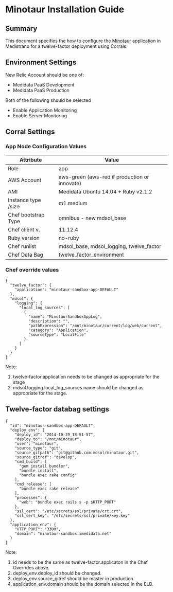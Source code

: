 # Minotaur Installation Guide

## Summary ##

This document specifies the how to configure the [Minotaur](https://github.com/mdsol/minotaur) application in Medistrano for a twelve-factor deployment using Corrals.

## Environment Settings

New Relic Account should be one of:

- Medidata PaaS Development
- Medidata PaaS Production

Both of the following should be selected

- Enable Application Monitoring
- Enable Server Monitoring

## Corral Settings

### App Node Configuration Values
| Attribute           | Value                                                       |
| -------------       | ---------------                                             |
| Role                | app                                                         |
| AWS Account         | aws-green (aws-red if production or innovate)               |
| AMI                 | Medidata Ubuntu 14.04 + Ruby v2.1.2                         |
| Instance type /size | m1.medium                                                    |
| Chef bootstrap Type | omnibus - new mdsol_base                                    |
| Chef client v.      | 11.12.4                                                     |
| Ruby version        | no-ruby                                                     |
| Chef runlist        | mdsol_base, mdsol_logging, twelve_factor                    |
| Chef Data Bag       | twelve_factor_environment                                   |

### Chef override values

```
{
  "twelve_factor": {
    "application": "minotaur-sandbox-app-DEFAULT"
  },
  "mdsol": {
    "logging": {
      "local_log_sources": [
        {
          "name": "MinotaurSandboxAppLog",
          "description": "",
          "pathExpression": "/mnt/minotaur/current/log/web/current",
          "category": "Application",
          "sourceType": "LocalFile"
        }
      ]
    }
  }
}
```
Note:
1) twelve-factor.application needs to be changed as appropriate for the stage
2) mdsol.logging.local_log_sources.name should be changed as appropriate for the stage.

## Twelve-factor databag settings

```
{
  "id": "minotaur-sandbox-app-DEFAULT",
  "deploy_env": {
    "deploy_id": "2014-10-29_18-51-57",
    "deploy_to": "/mnt/minotaur",
    "user": "minotaur",
    "source_type": "git",
    "source_gitpath": "git@github.com:mdsol/minotaur.git",
    "source_gitref": "develop",
    "cmd_build": [
      "gem install bundler",
      "bundle install",
      "bundle exec rake config"
    ],
    "cmd_release": [
      "bundle exec rake release"
    ],
    "processes": {
      "web": "bundle exec rails s -p $HTTP_PORT"
    },
    "ssl_cert": "/etc/secrets/ssl/private/crt.crt",
    "ssl_cert_key": "/etc/secrets/ssl/private/key.key"
  },
  "application_env": {
    "HTTP_PORT": "3300",
    "domain": "minotaur-sandbox.imedidata.net"
  }
}
```

Note:
1) id needs to be the same as twelve-factor.applicaton in the Chef Overrides above.
2) deploy_env.deploy_id should be changed.
3) deploy_env.source_gitref should be master in production.
4) application_env.domain should be the domain selected in the ELB.

